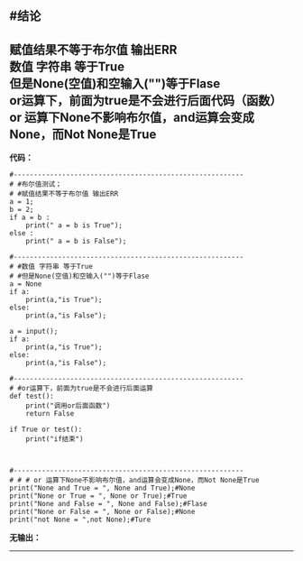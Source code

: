 
#结论<br> 
---------------------------------------------------------
**赋值结果不等于布尔值 输出ERR<br>
数值 字符串 等于True<br>
但是None(空值)和空输入("")等于Flase <br>
or运算下，前面为true是不会进行后面代码（函数）<br>
or 运算下None不影响布尔值，and运算会变成None，而Not None是True<br>**
---------------------------------------------------------
**代码：**
```
#---------------------------------------------------------
# #布尔值测试；
# #赋值结果不等于布尔值 输出ERR
a = 1;
b = 2;
if a = b :
	print(" a = b is True");
else :
	print(" a = b is False");

#---------------------------------------------------------
# #数值 字符串 等于True
# #但是None(空值)和空输入("")等于Flase 
a = None
if a:
	print(a,"is True");
else:
	print(a,"is False");

a = input();
if a: 
	print(a,"is True");
else:
	print(a,"is False");

#---------------------------------------------------------
# #or运算下，前面为true是不会进行后面运算
def test():
	print("调用or后面函数")
	return False

if True or test():
	print("if结束")



#---------------------------------------------------------
# # # or 运算下None不影响布尔值，and运算会变成None，而Not None是True
print("None and True = ", None and True);#None
print("None or True = ", None or True);#True
print("None and False = ", None and False);#Flase
print("None or False = ", None or False);#None
print("not None = ",not None);#Ture
```
**无输出：**

---------------------------------------------------------
